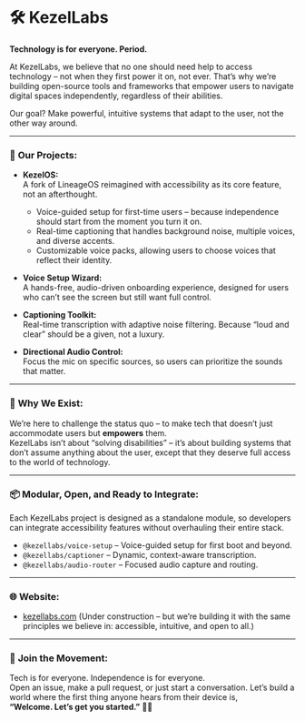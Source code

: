 # 🛠️ KezelLabs

**Technology is for everyone. Period.**

At KezelLabs, we believe that no one should need help to access technology – not when they first power it on, not ever. That’s why we’re building open-source tools and frameworks that empower users to navigate digital spaces independently, regardless of their abilities.  

Our goal? Make powerful, intuitive systems that adapt to the user, not the other way around.

---

### 🚀 **Our Projects:**

- **KezelOS:**  
  A fork of LineageOS reimagined with accessibility as its core feature, not an afterthought.  
  - Voice-guided setup for first-time users – because independence should start from the moment you turn it on.  
  - Real-time captioning that handles background noise, multiple voices, and diverse accents.  
  - Customizable voice packs, allowing users to choose voices that reflect their identity.

- **Voice Setup Wizard:**  
  A hands-free, audio-driven onboarding experience, designed for users who can’t see the screen but still want full control.

- **Captioning Toolkit:**  
  Real-time transcription with adaptive noise filtering. Because “loud and clear” should be a given, not a luxury.  

- **Directional Audio Control:**  
  Focus the mic on specific sources, so users can prioritize the sounds that matter.  

---

### 🌱 **Why We Exist:**  
We’re here to challenge the status quo – to make tech that doesn’t just accommodate users but **empowers** them.  
KezelLabs isn’t about “solving disabilities” – it’s about building systems that don’t assume anything about the user, except that they deserve full access to the world of technology.  

---

### 📦 **Modular, Open, and Ready to Integrate:**  
Each KezelLabs project is designed as a standalone module, so developers can integrate accessibility features without overhauling their entire stack.  

- `@kezellabs/voice-setup` – Voice-guided setup for first boot and beyond.  
- `@kezellabs/captioner` – Dynamic, context-aware transcription.  
- `@kezellabs/audio-router` – Focused audio capture and routing.

---

### 🌐 **Website:**  
- [kezellabs.com](https://kezellabs.com) (Under construction – but we’re building it with the same principles we believe in: accessible, intuitive, and open to all.)

---

### 🤝 **Join the Movement:**  
Tech is for everyone. Independence is for everyone.  
Open an issue, make a pull request, or just start a conversation. Let’s build a world where the first thing anyone hears from their device is,  
**“Welcome. Let’s get you started.”** 💪✨
